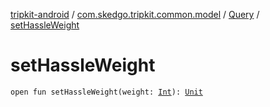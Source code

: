 [tripkit-android](../../index.md) / [com.skedgo.tripkit.common.model](../index.md) / [Query](index.md) / [setHassleWeight](./set-hassle-weight.md)

# setHassleWeight

`open fun setHassleWeight(weight: `[`Int`](https://kotlinlang.org/api/latest/jvm/stdlib/kotlin/-int/index.html)`): `[`Unit`](https://kotlinlang.org/api/latest/jvm/stdlib/kotlin/-unit/index.html)